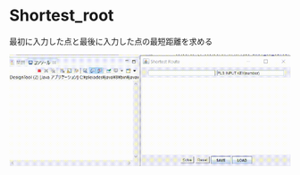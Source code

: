 # Shortest_root
最初に入力した点と最後に入力した点の最短距離を求める

![result](https://github.com/kimura-12/Shortest_root/blob/master/assets/example.gif)
